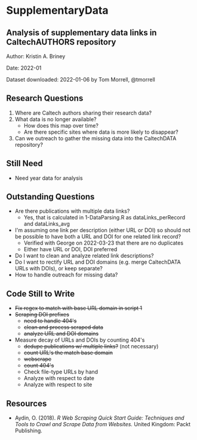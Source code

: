 # SupplementaryData
## Analysis of supplementary data links in CaltechAUTHORS repository

Author: Kristin A. Briney

Date: 2022-01

Dataset downloaded: 2022-01-06 by Tom Morrell, @tmorrell

## Research Questions

1. Where are Caltech authors sharing their research data?
2. What data is no longer available?
   - How does this map over time?
   - Are there specific sites where data is more likely to disappear?
3. Can we outreach to gather the missing data into the CaltechDATA repository?

## Still Need

- Need year data for analysis

## Outstanding Questions

- Are there publications with multiple data links?
  - Yes, that is calculated in 1-DataParsing.R as dataLinks_perRecord and dataLinks_avg
- I'm assuming one link per description (either URL or DOI) so 
  should not be possible to have both a URL and DOI for one related link record?
  - Verified with George on 2022-03-23 that there are no duplicates
  - Either have URL or DOI, DOI preferred
- Do I want to clean and analyze related link descriptions?
- Do I want to rectify URL and DOI domains (e.g. merge CaltechDATA URLs with DOIs), or keep separate?
- How to handle outreach for missing data?

## Code Still to Write

- ~~Fix regex to match with base URL domain in script 1~~
- ~~Scraping DOI prefixes~~
  - ~~need to handle 404's~~
  - ~~clean and process scraped data~~
  - ~~analyze URL and DOI domains~~
- Measure decay of URLs and DOIs by counting 404's
  - ~~dedupe publications w/ multiple links?~~ (not necessary)
  - ~~count URL's the match base domain~~
  - ~~webscrape~~
  - ~~count 404's~~
  - Check file-type URLs by hand
  - Analyze with respect to date
  - Analyze with respect to site

## Resources

- Aydin, O. (2018). *R Web Scraping Quick Start Guide: Techniques and Tools to Crawl and Scrape Data from Websites.* United Kingdom: Packt Publishing.